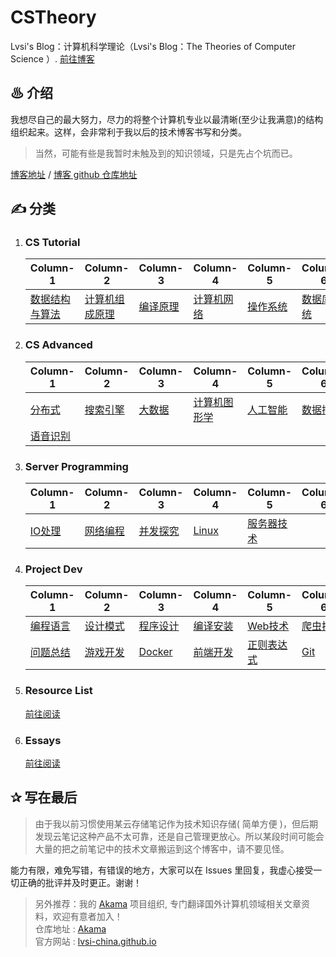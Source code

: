 # CSTheory
Lvsi's Blog：计算机科学理论（Lvsi's Blog：The Theories of Computer Science ）. [前往博客](https://lvsi-china.github.io/CSTheory/)

## ♨ 介绍

我想尽自己的最大努力，尽力的将整个计算机专业以最清晰(至少让我满意)的结构组织起来。这样，会非常利于我以后的技术博客书写和分类。

> 当然，可能有些是我暂时未触及到的知识领域，只是先占个坑而已。

[博客地址](https://lvsi-china.github.io/CSTheory/) / [博客 github 仓库地址](https://github.com/Lvsi-China/CSTheory)

## ✍ 分类

1. ### CS Tutorial 

    | Column-1 | Column-2 | Column-3 | Column-4 | Column-5 | Column-6 |
    | --- | --- | --- | --- | --- | --- |
    | [数据结构与算法](https://lvsi-china.github.io/AlgorithmRise/) | [计算机组成原理](./计算机组成原理/README.md) | [编译原理](./编译原理/README.md) | [计算机网络](./计算机网络/README.md) | [操作系统](./操作系统/README.md) | [数据库系统](./数据库系统/README.md) |

2. ### CS Advanced

    | Column-1 | Column-2 | Column-3 | Column-4 | Column-5 | Column-6 |
    | --- | --- | --- | --- | --- | --- |
    | [分布式](./分布式/README.md) | [搜索引擎](./搜索引擎/README.md) | [大数据](./大数据/README.md) | [计算机图形学](./计算机图形学/README.md)| [人工智能](./人工智能/README.md) | [数据挖掘](./数据挖掘/README.md) |
    | [语音识别‎](./语音识别‎/README.md) | | | | | |


3. ### Server Programming

    | Column-1 | Column-2 | Column-3 | Column-4 | Column-5 | Column-6 |
    | --- | --- | --- | --- | --- | --- |
    | [IO处理](./IO处理/README.md) | [网络编程](./网络编程/README.md) | [并发探究](./并发探究/README.md) | [Linux](./Linux/README.md) | [服务器技术](./服务器技术/README.md) | [](./数据库系统/README.md) |

4. ### Project Dev

    | Column-1 | Column-2 | Column-3 | Column-4 | Column-5 | Column-6 |
    | --- | --- | --- | --- | --- | --- |
    | [编程语言](./工程开发/编程语言/README.md) | [设计模式](./工程开发/设计模式/README.md) | [程序设计](./工程开发/程序设计/README.md) | [编译安装](./工程开发/编译安装/README.md) | [Web技术](./工程开发/Web技术/README.md) | [爬虫技术](./工程开发/爬虫技术/README.md) |
    | [问题总结](./工程开发/问题总结/README.md) | [游戏开发](./工程开发/游戏开发/README.md) | [Docker](./工程开发/Docker/README.md) | [前端开发](./工程开发/前端开发/README.md) | [正则表达式](./工程开发/正则表达式/README.md) | [Git](./工程开发/Git/README.md) |

5. ### Resource List
    [前往阅读](./资源列表/README.md)

6. ### Essays
    [前往阅读](./杂感随记/README.md)

## ✰ 写在最后

> 由于我以前习惯使用某云存储笔记作为技术知识存储( 简单方便 )，但后期发现云笔记这种产品不太可靠，还是自己管理更放心。所以某段时间可能会大量的把之前笔记中的技术文章搬运到这个博客中，请不要见怪。

能力有限，难免写错，有错误的地方，大家可以在 Issues 里回复，我虚心接受一切正确的批评并及时更正。谢谢！

> 另外推荐：我的 [Akama](https://github.com/Lvsi-China/Akama) 项目组织, 专门翻译国外计算机领域相关文章资料，欢迎有意者加入！<br>
> 仓库地址 : [Akama](https://github.com/Lvsi-China/Akama)<br>
> 官方网站 : [lvsi-china.github.io](https://lvsi-china.github.io/)
